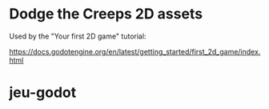 # Dodge the Creeps 2D assets

Used by the "Your first 2D game" tutorial:

https://docs.godotengine.org/en/latest/getting_started/first_2d_game/index.html
# jeu-godot
